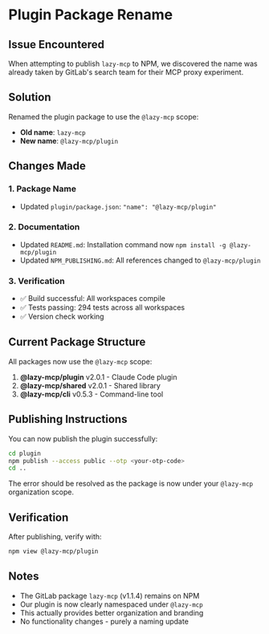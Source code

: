 # Plugin Package Rename

## Issue Encountered

When attempting to publish `lazy-mcp` to NPM, we discovered the name was already taken by GitLab's search team for their MCP proxy experiment.

## Solution

Renamed the plugin package to use the `@lazy-mcp` scope:
- **Old name**: `lazy-mcp`
- **New name**: `@lazy-mcp/plugin`

## Changes Made

### 1. Package Name
- Updated `plugin/package.json`: `"name": "@lazy-mcp/plugin"`

### 2. Documentation
- Updated `README.md`: Installation command now `npm install -g @lazy-mcp/plugin`
- Updated `NPM_PUBLISHING.md`: All references changed to `@lazy-mcp/plugin`

### 3. Verification
- ✅ Build successful: All workspaces compile
- ✅ Tests passing: 294 tests across all workspaces
- ✅ Version check working

## Current Package Structure

All packages now use the `@lazy-mcp` scope:

1. **@lazy-mcp/plugin** v2.0.1 - Claude Code plugin
2. **@lazy-mcp/shared** v2.0.1 - Shared library
3. **@lazy-mcp/cli** v0.5.3 - Command-line tool

## Publishing Instructions

You can now publish the plugin successfully:

```bash
cd plugin
npm publish --access public --otp <your-otp-code>
cd ..
```

The error should be resolved as the package is now under your `@lazy-mcp` organization scope.

## Verification

After publishing, verify with:
```bash
npm view @lazy-mcp/plugin
```

## Notes

- The GitLab package `lazy-mcp` (v1.1.4) remains on NPM
- Our plugin is now clearly namespaced under `@lazy-mcp`
- This actually provides better organization and branding
- No functionality changes - purely a naming update
